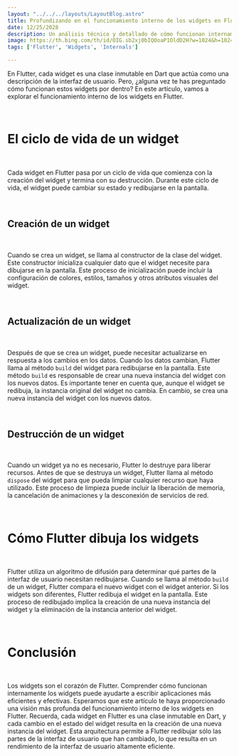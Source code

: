 ```yaml
---
layout: "../../../layouts/LayoutBlog.astro"
title: Profundizando en el funcionamiento interno de los widgets en Flutter
date: 12/25/2028
description: Un análisis técnico y detallado de cómo funcionan internamente los widgets en Flutter.
image: https://th.bing.com/th/id/OIG.sb2xj0bIQOoaP1OldD2H?w=1024&h=1024&rs=1&pid=ImgDetMain
tags: ['Flutter', 'Widgets', 'Internals']

---
```


En Flutter, cada widget es una clase inmutable en Dart que actúa como una descripción de la interfaz de usuario. Pero, ¿alguna vez te has preguntado cómo funcionan estos widgets por dentro? En este artículo, vamos a explorar el funcionamiento interno de los widgets en Flutter.

<br>

# El ciclo de vida de un widget

<br>

Cada widget en Flutter pasa por un ciclo de vida que comienza con la creación del widget y termina con su destrucción. Durante este ciclo de vida, el widget puede cambiar su estado y redibujarse en la pantalla.

<br>

## Creación de un widget

<br>

Cuando se crea un widget, se llama al constructor de la clase del widget. Este constructor inicializa cualquier dato que el widget necesite para dibujarse en la pantalla. Este proceso de inicialización puede incluir la configuración de colores, estilos, tamaños y otros atributos visuales del widget.

<br>

## Actualización de un widget

<br>

Después de que se crea un widget, puede necesitar actualizarse en respuesta a los cambios en los datos. Cuando los datos cambian, Flutter llama al método `build` del widget para redibujarse en la pantalla. Este método `build` es responsable de crear una nueva instancia del widget con los nuevos datos. Es importante tener en cuenta que, aunque el widget se redibuja, la instancia original del widget no cambia. En cambio, se crea una nueva instancia del widget con los nuevos datos.

<br>

## Destrucción de un widget

<br>

Cuando un widget ya no es necesario, Flutter lo destruye para liberar recursos. Antes de que se destruya un widget, Flutter llama al método `dispose` del widget para que pueda limpiar cualquier recurso que haya utilizado. Este proceso de limpieza puede incluir la liberación de memoria, la cancelación de animaciones y la desconexión de servicios de red.

<br>

# Cómo Flutter dibuja los widgets

<br>

Flutter utiliza un algoritmo de difusión para determinar qué partes de la interfaz de usuario necesitan redibujarse. Cuando se llama al método `build` de un widget, Flutter compara el nuevo widget con el widget anterior. Si los widgets son diferentes, Flutter redibuja el widget en la pantalla. Este proceso de redibujado implica la creación de una nueva instancia del widget y la eliminación de la instancia anterior del widget.

<br>

# Conclusión

<br>

Los widgets son el corazón de Flutter. Comprender cómo funcionan internamente los widgets puede ayudarte a escribir aplicaciones más eficientes y efectivas. Esperamos que este artículo te haya proporcionado una visión más profunda del funcionamiento interno de los widgets en Flutter. Recuerda, cada widget en Flutter es una clase inmutable en Dart, y cada cambio en el estado del widget resulta en la creación de una nueva instancia del widget. Esta arquitectura permite a Flutter redibujar sólo las partes de la interfaz de usuario que han cambiado, lo que resulta en un rendimiento de la interfaz de usuario altamente eficiente.